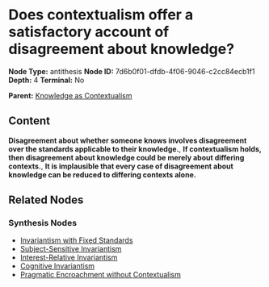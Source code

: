 # Does contextualism offer a satisfactory account of disagreement about knowledge?

**Node Type:** antithesis
**Node ID:** 7d6b0f01-dfdb-4f06-9046-c2cc84ecb1f1
**Depth:** 4
**Terminal:** No

**Parent:** [Knowledge as Contextualism](knowledge-as-contextualism-synthesis-a0c821ad-5e81-4523-b2aa-733ce2bea431.md)

## Content

**Disagreement about whether someone knows involves disagreement over the standards applicable to their knowledge.**, **If contextualism holds, then disagreement about knowledge could be merely about differing contexts.**, **It is implausible that every case of disagreement about knowledge can be reduced to differing contexts alone.**

## Related Nodes

### Synthesis Nodes

- [Invariantism with Fixed Standards](invariantism-with-fixed-standards-synthesis-1f253492-a7a3-456c-a252-1231c4aa79f9.md)
- [Subject-Sensitive Invariantism](subject-sensitive-invariantism-synthesis-bbdafda6-677c-4262-a165-c763426747fe.md)
- [Interest-Relative Invariantism](interest-relative-invariantism-synthesis-758b1425-541a-4af7-984a-0d780b646b43.md)
- [Cognitive Invariantism](cognitive-invariantism-synthesis-0a92cea9-452c-4315-8f94-b5fbea5d3d8e.md)
- [Pragmatic Encroachment without Contextualism](pragmatic-encroachment-without-contextualism-synthesis-1e5d596b-2469-4192-af64-20b175aade48.md)
